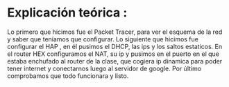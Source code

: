 # Explicación teórica :
Lo primero que hicimos fue el Packet Tracer, para ver el esquema de la red y saber que teníamos que configurar. Lo siguiente que hicimos fue configurar el HAP , en él pusimos el DHCP, las ips y los saltos estaticos. En el router HEX configuramos el NAT, su ip y pusimos en el puerto en el que estaba enchufado al router de la clase, que cogiera ip dinamica para poder tener internet y conectarnos luego al servidor de google. Por último comprobamos que todo funcionara y listo.
